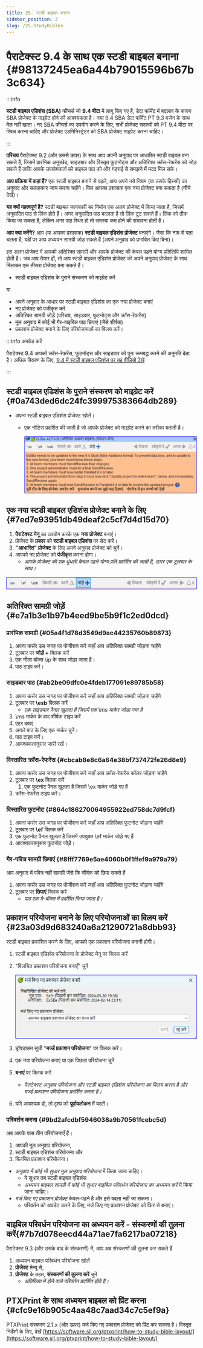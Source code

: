 ```yaml
---
title: 25. स्टडी बाइबल बनाना
sidebar_position: 3
slug: /25.StudyBibles
---
```


# पैराटेक्स्ट 9.4 के साथ एक स्टडी बाइबल बनाना  {#98137245ea6a44b79015596b67b3c634}

:::info

**स्टडी बाइबल एडिशंस (SBA)** फीचर्स जो **9.4 बीटा** में लागू किए गए हैं, डेटा फॉर्मेट में बदलाव के कारण SBA प्रोजेक्ट के माइग्रेट होने की आवश्यकता है। नया 9.4 SBA डेटा फॉर्मेट PT 9.3 वर्जन के साथ मेल नहीं खाता। नए SBA फीचर्स का उपयोग करने के लिए, सभी प्रोजेक्ट सदस्यों को PT 9.4 बीटा पर स्विच करना चाहिए और प्रोजेक्ट एडमिनिस्ट्रेटर को SBA प्रोजेक्ट माइग्रेट करना चाहिए।

:::

**परिचय**  पैराटेक्स्ट 9.2 (और उससे ऊपर) के साथ आप अपनी अनुवाद पर आधारित स्टडी बाइबल बना सकते हैं, जिसमें प्रारंभिक अनुच्छेद, साइडबार और विस्तृत फुटनोट्स और अतिरिक्त क्रॉस-रेफरेंस को जोड़ सकते हैं ताकि आपके उपयोगकर्ता को बाइबल पाठ को और गहराई से समझने में मदद मिल सके।

**आप प्रक्रिया में कहां हैं?** एक स्टडी बाइबल बनाने से पहले, आप अपने नये नियम (या उसके हिस्सों) का अनुवाद और सलाहकार जांच करना चाहेंगे। फिर आपका प्रशासक एक नया प्रोजेक्ट बना सकता है (नीचे देखें)।

**यह क्यों महत्वपूर्ण है?** स्टडी बाइबल जानकारी का निर्माण एक अलग प्रोजेक्ट में किया जाता है, जिसमें अनुवादित पाठ से लिंक होते हैं। अगर अनुवादित पाठ बदलता है तो लिंक टूट सकते हैं। लिंक को ठीक किया जा सकता है, लेकिन अगर पाठ स्थिर हो तो समस्या कम होने की संभावना होती है।

**आप क्या करेंगे?** आप (या आपका प्रशासक) **स्टडी बाइबल एडिशंस प्रोजेक्ट** बनाएंगे। जैसा कि नाम से पता चलता है, यहीं पर आप अध्ययन सामग्री जोड़ सकते हैं (अपने अनुवाद को प्रभावित किए बिना)।

इस अलग प्रोजेक्ट में आपकी अतिरिक्त सामग्री और आपके प्रोजेक्ट की केवल पढ़ने योग्य प्रतिलिपि शामिल होती है। जब आप तैयार हों, तो आप स्टडी बाइबल एडिशंस प्रोजेक्ट को अपने अनुवाद प्रोजेक्ट के साथ मिलाकर एक तीसरा प्रोजेक्ट बना सकते हैं।

- स्टडी बाइबल एडिशंस के पुराने संस्करण को माइग्रेट करें

या

- अपने अनुवाद के आधार पर स्टडी बाइबल एडिशंस का एक नया प्रोजेक्ट बनाएं
- नए प्रोजेक्ट को पंजीकृत करें
- अतिरिक्त सामग्री जोड़ें (परिचय, साइडबार, फुटनोट्स और क्रॉस-रेफरेंस)
- मूल अनुवाद में कोई भी गैर-बाइबिल पाठ छिपाएं (जैसे शीर्षक)
- प्रकाशन प्रोजेक्ट बनाने के लिए परियोजनाओं का विलय करें।

:::info अपग्रेड करें

पैराटेक्स्ट 9.4 आपको क्रॉस-रेफरेंस, फुटनोट्स और साइडबार को पुनः क्रमबद्ध करने की अनुमति देता है। अधिक विवरण के लिए, [9.4 में स्टडी बाइबल एडिशंस पर यह वीडियो देखें](https://vimeo.com/858761672)

:::

## स्टडी बाइबल एडिशंस के पुराने संस्करण को माइग्रेट करें {#0a743ded6dc24fc399975383664db289}

- अपना स्टडी बाइबल एडिशंस प्रोजेक्ट खोलें।
  - एक नोटिस प्रदर्शित की जाती है जो आपके प्रोजेक्ट को माइग्रेट करने का तरीका बताती है।

    ![](./928165823.png)

## एक नया स्टडी बाइबल एडिशंस प्रोजेक्ट बनाने के लिए {#7ed7e93951db49deaf2c5cf7d4d15d70}

1. **पैराटेक्स्ट मेनू** का उपयोग करके एक **नया प्रोजेक्ट** बनाएं।
2. प्रोजेक्ट के **प्रकार** को **स्टडी बाइबल एडिशंस** पर सेट करें।
3. **"आधारित" प्रोजेक्ट** के लिए अपने अनुवाद प्रोजेक्ट को चुनें।
4. आपको नए प्रोजेक्ट को **पंजीकृत** करना होगा।
   - _आपके प्रोजेक्ट की एक धुंधली केवल पढ़ने योग्य प्रति प्रदर्शित की जाती है, ऊपर एक टूलबार के साथ।_

![](./863194056.png)

## अतिरिक्त सामग्री जोड़ें {#e7a1b3e1b97b4eed9be5b9f1c2ed0dcd}

### प्रारंभिक सामग्री {#05a4f1d78d3549d9ac44235760b89873}

1. अपना कर्सर उस जगह पर पोजीशन करें जहाँ आप अतिरिक्त सामग्री जोड़ना चाहेंगे
2. टूलबार पर **जोड़ें +** क्लिक करें
3. एक नीला बॉक्स \ip के साथ जोड़ा जाता है।
4. पाठ टाइप करें।

### साइडबार पाठ {#ab2be09dfc0e4fdeb177091e89785b58}

1. अपना कर्सर उस जगह पर पोजीशन करें जहाँ आप अतिरिक्त सामग्री जोड़ना चाहेंगे
2. टूलबार पर **\esb** क्लिक करें
   - _एक साइडबार पैनल खुलता है जिसमें एक \ms मार्कर जोड़ा गया है_
3. \ms मार्कर के बाद शीर्षक टाइप करें
4. एंटर दबाएं
5. अगले पाठ के लिए एक मार्कर चुनें।
6. पाठ टाइप करें।
7. आवश्यकतानुसार जारी रखें।

### विस्तारित क्रॉस-रेफरेंस {#cbcab8e8c6a64e38bf737472fe26d8e9}

1. अपना कर्सर उस जगह पर पोजीशन करें जहाँ आप क्रॉस-रेफरेंस कॉलर जोड़ना चाहेंगे
2. टूलबार पर **\ex** क्लिक करें
   1. एक फुटनोट पैनल खुलता है जिसमें \ex मार्कर जोड़े गए हैं
3. क्रॉस-रेफरेंस टाइप करें।

### विस्तारित फुटनोट {#864c186270064955922ed758dc7d9fcf}

1. अपना कर्सर उस जगह पर पोजीशन करें जहाँ आप अतिरिक्त फुटनोट जोड़ना चाहेंगे
2. टूलबार पर **\ef** क्लिक करें
3. एक फुटनोट पैनल खुलता है जिसमें उपयुक्त \ef मार्कर जोड़े गए हैं
4. आवश्यकतानुसार फुटनोट जोड़ें।

### गैर-पवित्र सामग्री छिपाएं {#8fff7769e5ae4060b0f1ffef9a979a79}

आप अनुवाद में पवित्र नहीं सामग्री जैसे कि शीर्षक को छिपा सकते हैं

1. अपना कर्सर उस जगह पर पोजीशन करें जहाँ आप अतिरिक्त फुटनोट जोड़ना चाहेंगे
2. टूलबार पर **छिपाएं** क्लिक करें
   - _पाठ एक ग्रे-बॉक्स में प्रदर्शित किया जाता है।_

## प्रकाशन परियोजना बनाने के लिए परियोजनाओं का विलय करें {#23a03d9d683240a6a21290721a8dbb93}

स्टडी बाइबल प्रकाशित करने के लिए, आपको एक प्रकाशन परियोजना बनानी होगी।

1. स्टडी बाइबल एडिशंस परियोजना के प्रोजेक्ट मेनू पर क्लिक करें

2. "विलयित प्रकाशन परियोजना बनाएँ" चुनें

   ![](./2123925445.png)

3. ड्रॉपडाउन सूची "**मर्ज्ड प्रकाशन परियोजना**" पर क्लिक करें।

4. एक नया परियोजना बनाएं या एक पिछला परियोजना चुनें

5. **बनाएं** पर क्लिक करें
   - _पैराटेक्स्ट अनुवाद परियोजना और स्टडी बाइबल एडिशंस परियोजना का विलय करता है और मर्ज्ड प्रकाशन परियोजना प्रदर्शित करता है।_

6. यदि आवश्यक हो, तो दृश्य को **पूर्वावलोकन** में बदलें।

### परिवर्तन करना {#9bd2afcdbf5946038a9b70561fcebc5d}

अब आपके पास तीन परियोजनाएँ हैं।

1. आपकी मूल अनुवाद परियोजना,
2. स्टडी बाइबल एडिशंस परियोजना और
3. विलयित प्रकाशन परियोजना।

- _अनुवाद में कोई भी सुधार_ _मूल अनुवाद परियोजना_ में किया जाना चाहिए।
  - ये सुधार तब स्टडी बाइबल एडिशंस
  - _अध्ययन बाइबल सामग्री में कोई भी सुधार_ _बाइबिल परिवर्धन परियोजना का अध्ययन करें_ में किया जाना चाहिए।
- _मर्ज किए गए प्रकाशन प्रोजेक्ट_ केवल-पढ़ने है और इसे बदला नहीं जा सकता।
  - परिवर्तन को अपडेट करने के लिए, मर्ज किए गए प्रकाशन प्रोजेक्ट को फिर से बनाएं।

## बाइबिल परिवर्धन परियोजना का अध्ययन करें - संस्करणों की तुलना करें{#7b7d078eecd44a71ae7fa6217ba07218}

पैराटेक्स्ट 9.3 (और उसके बाद के संस्करणों) में, आप अब संस्करणों की तुलना कर सकते हैं

1. अध्ययन बाइबल परिवर्धन परियोजना खोलें
2. **प्रोजेक्ट** मेन्यू से,
3. **प्रोजेक्ट** के तहत, **संस्करणों की तुलना करें** चुनें
   - _अतिरिक्त में होने वाले परिवर्तन प्रदर्शित होते हैं।_

## PTXPrint के साथ अध्ययन बाइबल को प्रिंट करना {#cfc9e16b905c4aa48c7aad34c7c5ef9a}

PTXPrint संस्करण 2.1.x (और ऊपर) मर्ज किए गए प्रकाशन प्रोजेक्ट को प्रिंट कर सकता है। विस्तृत निर्देशों के लिए, देखें [https://software.sil.org/ptxprint/how-to-study-bible-layout/](https://software.sil.org/ptxprint/how-to-study-bible-layout/)
